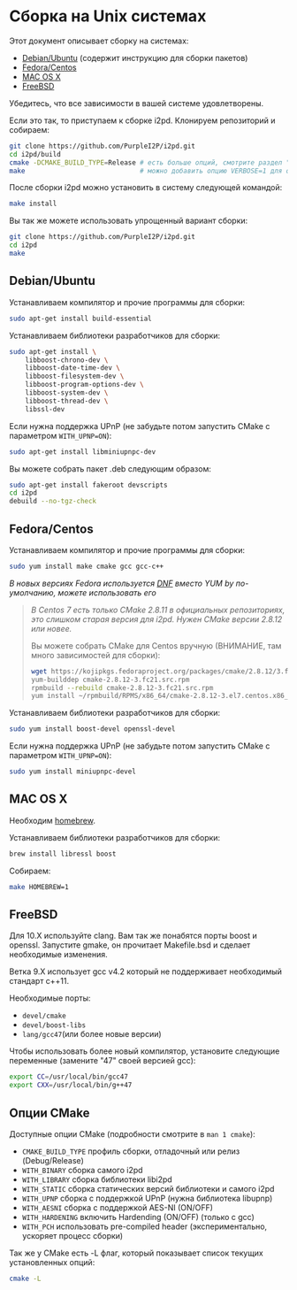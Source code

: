 Сборка на Unix системах
=======================

Этот документ описывает сборку на системах:
* [Debian/Ubuntu](#debian-ubuntu) (содержит инструкцию для сборки пакетов)
* [Fedora/Centos](#fedora-centos)
* [MAC OS X](#mac-os-x)
* [FreeBSD](#freebsd)

Убедитесь, что все зависимости в вашей системе удовлетворены.

Если это так, то приступаем к сборке i2pd.
Клонируем репозиторий и собираем:
```bash
git clone https://github.com/PurpleI2P/i2pd.git
cd i2pd/build
cmake -DCMAKE_BUILD_TYPE=Release # есть больше опций, смотрите раздел "Опции CMake"
make                             # можно добавить опцию VERBOSE=1 для отладки
```

После сборки i2pd можно установить в систему следующей командой:
```bash
make install
```

Вы так же можете использовать упрощенный вариант сборки:
```bash
git clone https://github.com/PurpleI2P/i2pd.git
cd i2pd
make
```

Debian/Ubuntu
-------------

Устанавливаем компилятор и прочие программы для сборки:
```bash
sudo apt-get install build-essential
```

Устанавливаем библиотеки разработчиков для сборки:
```bash
sudo apt-get install \
    libboost-chrono-dev \
    libboost-date-time-dev \
    libboost-filesystem-dev \
    libboost-program-options-dev \
    libboost-system-dev \
    libboost-thread-dev \
    libssl-dev
```

Если нужна поддержка UPnP (не забудьте потом запустить CMake с параметром `WITH_UPNP=ON`):
```bash
sudo apt-get install libminiupnpc-dev
```

Вы можете собрать пакет .deb следующим образом:
```bash
sudo apt-get install fakeroot devscripts
cd i2pd
debuild --no-tgz-check
```

Fedora/Centos
-------------

Устанавливаем компилятор и прочие программы для сборки:
```bash
sudo yum install make cmake gcc gcc-c++
```

*В новых версиях Fedora используется [DNF](https://en.wikipedia.org/wiki/DNF_(software)) вместо YUM by по-умолчанию, можете использовать его*

> *В Centos 7 есть только CMake 2.8.11 в официальных репозиториях, это слишком старая версия для i2pd. Нужен CMake версии 2.8.12 или новее.*
> 
> Вы можете собрать CMake для Centos вручную (ВНИМАНИЕ, там много зависимостей для сборки):
> ```bash
> wget https://kojipkgs.fedoraproject.org/packages/cmake/2.8.12/3.fc21/src/cmake-2.8.12-3.fc21.src.rpm
> yum-builddep cmake-2.8.12-3.fc21.src.rpm
> rpmbuild --rebuild cmake-2.8.12-3.fc21.src.rpm
> yum install ~/rpmbuild/RPMS/x86_64/cmake-2.8.12-3.el7.centos.x86_64.rpm
> ```

Устанавливаем библиотеки разработчиков для сборки:
```bash
sudo yum install boost-devel openssl-devel
```

Если нужна поддержка UPnP (не забудьте потом запустить CMake с параметром `WITH_UPNP=ON`):
```bash
sudo yum install miniupnpc-devel
```

MAC OS X
--------

Необходим [homebrew](https://brew.sh).

Устанавливаем библиотеки разработчиков для сборки:
```bash
brew install libressl boost
```

Собираем:
```bash
make HOMEBREW=1
```


FreeBSD
-------

Для 10.X используйте clang. Вам так же понабятся порты boost и openssl.
Запустите gmake, он прочитает Makefile.bsd и сделает необходимые изменения.

Ветка 9.X использует gcc v4.2 который не поддерживает необходимый стандарт c++11.

Необходимые порты:

* `devel/cmake`
* `devel/boost-libs`
* `lang/gcc47`(или более новые версии)

Чтобы использовать более новый компилятор, установите следующие переменные (замените "47" своей версией gcc):
```bash
export CC=/usr/local/bin/gcc47
export CXX=/usr/local/bin/g++47
```

Опции CMake
-----------

Доступные опции CMake (подробности смотрите в `man 1 cmake`):

* `CMAKE_BUILD_TYPE` профиль сборки, отладочный или релиз (Debug/Release)
* `WITH_BINARY`      сборка самого i2pd
* `WITH_LIBRARY`     сборка библиотеки libi2pd
* `WITH_STATIC`      сборка статических версий библиотеки и самого i2pd
* `WITH_UPNP`        сборка с поддержкой UPnP (нужна библиотека libupnp)
* `WITH_AESNI`        сборка с поддержкой AES-NI (ON/OFF)
* `WITH_HARDENING`   включить Hardending (ON/OFF) (только с gcc)
* `WITH_PCH`         использовать pre-compiled header (экспериментально, ускоряет процесс сборки)

Так же у CMake есть -L флаг, который показывает список текущих установленных опций:
```bash
cmake -L
```
